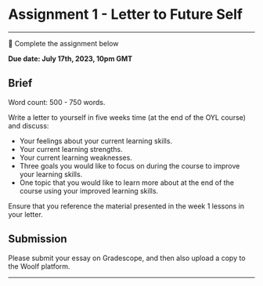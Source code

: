 # Assignment 1 - Letter to Future Self
---

<aside>

📝 Complete the assignment below

</aside>

**Due date: July 17th, 2023, 10pm GMT**

## Brief

Word count: 500 - 750 words.

Write a letter to yourself in five weeks time (at the end of the OYL course) and discuss:
- Your feelings about your current learning skills.
- Your current learning strengths. 
- Your current learning weaknesses.
- Three goals you would like to focus on during the course to improve your learning skills.
- One topic that you would like to learn more about at the end of the course using your improved learning skills.

Ensure that you reference the material presented in the week 1 lessons in your letter.

## Submission

Please submit your essay on Gradescope, and then also upload a copy to the Woolf platform.

---
